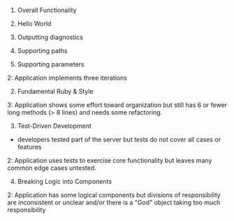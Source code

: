 1. Overall Functionality

0. Hello World
1. Outputting diagnostics
2. Supporting paths
3. Supporting parameters

2: Application implements three iterations

2. Fundamental Ruby & Style

3: Application shows some effort toward organization but still has 6 or fewer long methods (> 8 lines) and needs some refactoring.

3. Test-Driven Development

  * developers tested part of the server but tests do not cover all cases or features

2: Application uses tests to exercise core functionality but leaves many common edge cases untested.

4. Breaking Logic into Components

2: Application has some logical components but divisions of responsibility are inconsistent or unclear and/or there is a "God" object taking too much responsibility
